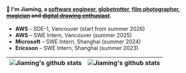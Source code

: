#### 👋 I'm Jiaming, a [software engineer](https://www.jiaaming.cn/), [globetrotter](https://mp.weixin.qq.com/mp/appmsgalbum?__biz=MzkzNDE4ODE3MQ==&action=getalbum&album_id=4191923887015116808&subscene=159&subscene=&scenenote=https%3A%2F%2Fmp.weixin.qq.com%2Fs%2FmdYsW0h7P5XUma7i3a5Sqw&nolastread=1#wechat_redirect),  [film photographer](https://unsplash.com/@jamesliu607), ~~[magician](https://www.bilibili.com/video/BV1dv411i7jd/?spm_id_from=333.999.0.0) and [digital drawing enthusiast](https://www.pixiv.net/users/32348753)~~.
- **AWS** - SDE-1, Vancouver (start from summer 2026)
- **AWS** – SWE Intern, Vancouver (summer 2025)  
- **Microsoft** – SWE Intern, Shanghai (summer 2024)  
- **Ericsson** – SWE Intern, Shanghai (summer 2023)
  
| <a><img align="center" src="https://github-readme-stats.vercel.app/api?username=Jiaaming&count_private=true" alt="Jiaming's github stats" /></a> |  <a><img align="center" src="https://github-readme-stats.vercel.app/api/wakatime?username=Jameson&langs_count=7" alt="Jiaming's github stats" /></a> |
|--------------------------------------------------------------------------------------------------------------------------------------------------| ------------- |

